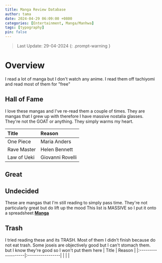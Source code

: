 ```yaml
---
title: Manga Review Database
author: tama
date: 2024-04-29 06:09:00 +0800
categories: [Entertainment, Manga/Manhwa]
tags: [typography]
pin: false
---
```


> Last Update: 29-04-2024
{: .prompt-warning } 

# Overview 
I read a lot of manga but I don't watch any anime. 
I read them off tachiyomi and read most of them for "free"

## Hall of Fame
I love these mangas and I've re-read them a couple of times.
They are mangas that I grew up with therefore I have massive nostalia glasses.
They're not the GOAT or anything. They simply warms my heart.

| Title              | Reason           |
|:-------------------|:-----------------|
| One Piece          | Maria Anders     |
| Rave Master        | Helen Bennett    | 
| Law of Ueki        | Giovanni Rovelli | 

## Great


## Undecided
These are mangas that I'm still reading to simply pass time. They're not particularly great but do lift up the mood
This list is MASSIVE so I put it onto a spreadsheet
[**Manga**](https://docs.google.com/spreadsheets/d/10PFs6VHo3UYGuFSvEScpOjQOqJZmFmArr1R9U-I-ExY/edit?usp=sharing)


## Trash
I tried reading these and its TRASH.
Most of them I didn't finish because do not eat trash.
Some joseis are objectively good but I can't stomach them. but I know they're good so I won't put them here
| Title              | Reason           |
|:-------------------|:-----------------|
|                    |                  |